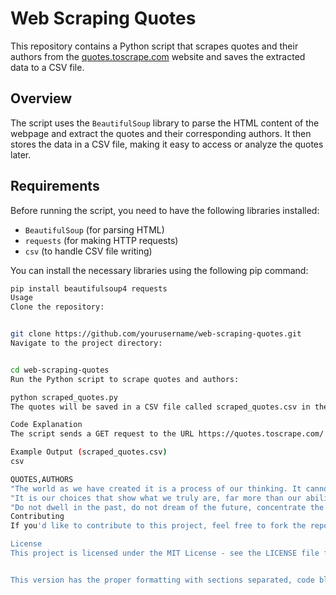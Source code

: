 # Web Scraping Quotes

This repository contains a Python script that scrapes quotes and their authors from the [quotes.toscrape.com](https://quotes.toscrape.com/) website and saves the extracted data to a CSV file.

## Overview

The script uses the `BeautifulSoup` library to parse the HTML content of the webpage and extract the quotes and their corresponding authors. It then stores the data in a CSV file, making it easy to access or analyze the quotes later.

## Requirements

Before running the script, you need to have the following libraries installed:

- `BeautifulSoup` (for parsing HTML)
- `requests` (for making HTTP requests)
- `csv` (to handle CSV file writing)

You can install the necessary libraries using the following pip command:

```bash
pip install beautifulsoup4 requests
Usage
Clone the repository:


git clone https://github.com/yourusername/web-scraping-quotes.git
Navigate to the project directory:


cd web-scraping-quotes
Run the Python script to scrape quotes and authors:

python scraped_quotes.py
The quotes will be saved in a CSV file called scraped_quotes.csv in the same directory.

Code Explanation
The script sends a GET request to the URL https://quotes.toscrape.com/ using the requests library. It then uses BeautifulSoup to parse the HTML of the page and find all quotes (inside <span class="text">) and their authors (inside <small class="author">). The quotes and authors are written to a CSV file named scraped_quotes.csv.

Example Output (scraped_quotes.csv)
csv

QUOTES,AUTHORS
"The world as we have created it is a process of our thinking. It cannot be changed without changing our thinking.",Albert Einstein
"It is our choices that show what we truly are, far more than our abilities.",J.K. Rowling
"Do not dwell in the past, do not dream of the future, concentrate the mind on the present moment.",Buddha
Contributing
If you'd like to contribute to this project, feel free to fork the repository, create a branch, and submit a pull request.

License
This project is licensed under the MIT License - see the LICENSE file for details.


This version has the proper formatting with sections separated, code blocks, and bullet points for readability. Let me know if you need anything else!
